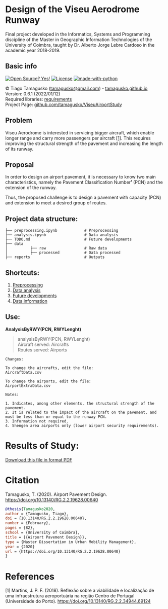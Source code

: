 # Design of the Viseu Aerodrome Runway

Final project developed in the Informatics, Systems and Programming discipline of the Master in Geographic Information Technologies of the University of Coimbra, taught by Dr. Alberto Jorge Lebre Cardoso in the academic year 2018-2019.

## Basic info

[![Open Source? Yes!](https://badgen.net/badge/Open%20Source%20%3F/Yes%21/blue?icon=github)](https://github.com/tamagusko) [![License](https://img.shields.io/badge/License-Apache%202.0-blue.svg)](LICENSE.md) [![made-with-python](https://img.shields.io/badge/Made%20with-Python-1f425f.svg)](https://www.python.org/) 

© Tiago Tamagusko (tamagusko@gmail.com) - [tamagusko.github.io](https://tamagusko.github.io)  
 Version: 0.6.1 (2022/01/12)  
 Required libraries: [requirements](/requirements.txt)  
 Project Page: [github.com/tamagusko/ViseuAirportStudy](https://github.com/tamagusko/ViseuAirportStudy/)  

## Problem

Viseu Aerodrome is interested in servicing bigger aircraft, which enable longer range and carry more passengers per aircraft [[1]](#1). This requires improving the structural strength of the pavement and increasing the length of its runway.

## Proposal

In order to design an airport pavement, it is necessary to know two main characteristics, namely the Pavement Classification Number¹ (PCN) and the extension of the runway.

Thus, the proposed challenge is to design a pavement with capacity (PCN) and extension to meet a desired group of routes.

## Project data structure:

    ├── preprocessing.ipynb            # Preprocessing 
    ├── analysis.ipynb                 # Data analysis
    ├── TODO.md                        # Future developments
    ├── data                  
    │          ├── raw                 # Raw data
    │          ├── processed           # Data processed
    ├── reports                        # Outputs

## Shortcuts:

1. [Preprocessing](preprocessing.ipynb)  
2. [Data analysis](analysis.ipynb)
3. [Future developments](TODO.md)
4. [Data information](/data)

## Use:

**AnalysisByRWY(PCN, RWYLenght)**

> analysisByRWY(PCN, RWYLenght)  
> Aircraft served: Aircrafts  
> Routes served: Airports

```
Changes:

To change the aircrafts, edit the file: 
AircraftData.csv

To change the airports, edit the file: 
AirportExtraData.csv

Notes:

1. Indicates, among other elements, the structural strength of the pavement.  
2. It is related to the impact of the aircraft on the pavement, and must be less than or equal to the runway PCN.  
3. Information not required.  
4. Shengen area airports only (lower airport security requirements).
```

# Results of Study:

[Download this file in format PDF](/reports/20191229Results.pdf)

# Citation

Tamagusko, T. (2020). Airport Pavement Design. https://doi.org/10.13140/RG.2.2.19628.00640

```bibtex
@thesis{Tamagusko2020,
author = {Tamagusko, Tiago},
doi = {10.13140/RG.2.2.19628.00640},
number = {February},
pages = {82},
school = {University of Coimbra},
title = {{Airport Pavement Design}},
type = {Master Dissertation in Urban Mobility Management},
year = {2020}
url = {https://doi.org/10.13140/RG.2.2.19628.00640}
}
```

# References

[1] 
Martins, J. P. F. (2018). 
Reflexão sobre a viabilidade e localização de uma infraestrutura aeroportuária na região Centro de Portugal (Universidade do Porto). https://doi.org/10.13140/RG.2.2.34944.69124
